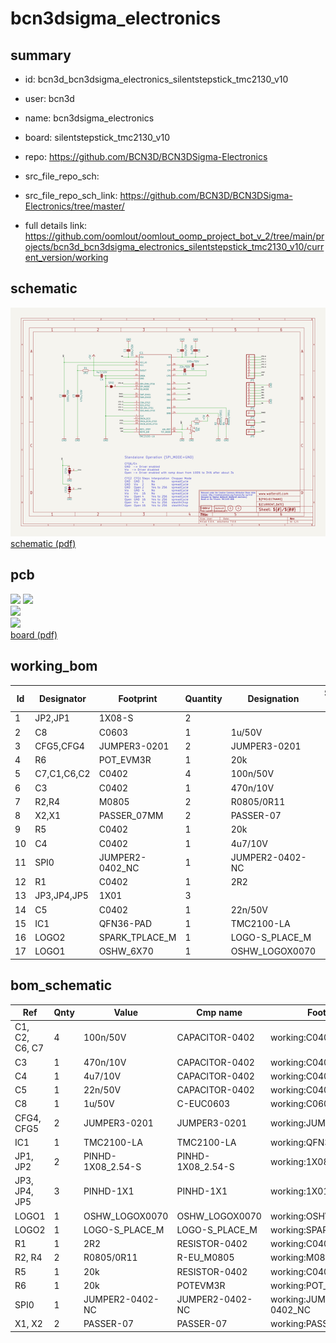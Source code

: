 # bcn3dsigma_electronics
 
## summary 
* id: bcn3d_bcn3dsigma_electronics_silentstepstick_tmc2130_v10
* user: bcn3d
* name: bcn3dsigma_electronics
* board: silentstepstick_tmc2130_v10
* repo: https://github.com/BCN3D/BCN3DSigma-Electronics



* src_file_repo_sch: 
* src_file_repo_sch_link: https://github.com/BCN3D/BCN3DSigma-Electronics/tree/master/
* full details link: https://github.com/oomlout/oomlout_oomp_project_bot_v_2/tree/main/projects/bcn3d_bcn3dsigma_electronics_silentstepstick_tmc2130_v10/current_version/working  

## schematic  
![](working_schematic_600.png)  
[schematic (pdf)](working_schematic.pdf)  

## pcb  
![](working_3d_600.png) 
![](working_3d_front_600.png)  
![](working_3d_back_600.png)  
![](working_600.png)  
[board (pdf)](working.pdf)  

## working_bom
| Id | Designator | Footprint | Quantity | Designation | Supplier and ref |  | None | 
| --- | --- | --- | --- | --- | --- | --- | --- | 
| 1 | JP2,JP1 | 1X08-S | 2 |  |  |  | [''] | 
| 2 | C8 | C0603 | 1 | 1u/50V |  |  | [''] | 
| 3 | CFG5,CFG4 | JUMPER3-0201 | 2 | JUMPER3-0201 |  |  | [''] | 
| 4 | R6 | POT_EVM3R | 1 | 20k |  |  | [''] | 
| 5 | C7,C1,C6,C2 | C0402 | 4 | 100n/50V |  |  | [''] | 
| 6 | C3 | C0402 | 1 | 470n/10V |  |  | [''] | 
| 7 | R2,R4 | M0805 | 2 | R0805/0R11 |  |  | [''] | 
| 8 | X2,X1 | PASSER_07MM | 2 | PASSER-07 |  |  | [''] | 
| 9 | R5 | C0402 | 1 | 20k |  |  | [''] | 
| 10 | C4 | C0402 | 1 | 4u7/10V |  |  | [''] | 
| 11 | SPI0 | JUMPER2-0402_NC | 1 | JUMPER2-0402-NC |  |  | [''] | 
| 12 | R1 | C0402 | 1 | 2R2 |  |  | [''] | 
| 13 | JP3,JP4,JP5 | 1X01 | 3 |  |  |  | [''] | 
| 14 | C5 | C0402 | 1 | 22n/50V |  |  | [''] | 
| 15 | IC1 | QFN36-PAD | 1 | TMC2100-LA |  |  | [''] | 
| 16 | LOGO2 | SPARK_TPLACE_M | 1 | LOGO-S_PLACE_M |  |  | [''] | 
| 17 | LOGO1 | OSHW_6X70 | 1 | OSHW_LOGOX0070 |  |  | [''] | 


## bom_schematic
| Ref | Qnty | Value | Cmp name | Footprint | Description | Vendor | DNP | 
| --- | --- | --- | --- | --- | --- | --- | --- | 
| C1, C2, C6, C7 | 4 | 100n/50V | CAPACITOR-0402 | working:C0402 |  |  |  | 
| C3 | 1 | 470n/10V | CAPACITOR-0402 | working:C0402 |  |  |  | 
| C4 | 1 | 4u7/10V | CAPACITOR-0402 | working:C0402 |  |  |  | 
| C5 | 1 | 22n/50V | CAPACITOR-0402 | working:C0402 |  |  |  | 
| C8 | 1 | 1u/50V | C-EUC0603 | working:C0603 |  |  |  | 
| CFG4, CFG5 | 2 | JUMPER3-0201 | JUMPER3-0201 | working:JUMPER3-0201 |  |  |  | 
| IC1 | 1 | TMC2100-LA | TMC2100-LA | working:QFN36-PAD |  |  |  | 
| JP1, JP2 | 2 | PINHD-1X08_2.54-S | PINHD-1X08_2.54-S | working:1X08-S |  |  |  | 
| JP3, JP4, JP5 | 3 | PINHD-1X1 | PINHD-1X1 | working:1X01 |  |  |  | 
| LOGO1 | 1 | OSHW_LOGOX0070 | OSHW_LOGOX0070 | working:OSHW_6X70 |  |  |  | 
| LOGO2 | 1 | LOGO-S_PLACE_M | LOGO-S_PLACE_M | working:SPARK_TPLACE_M |  |  |  | 
| R1 | 1 | 2R2 | RESISTOR-0402 | working:C0402 |  |  |  | 
| R2, R4 | 2 | R0805/0R11 | R-EU_M0805 | working:M0805 |  |  |  | 
| R5 | 1 | 20k | RESISTOR-0402 | working:C0402 |  |  |  | 
| R6 | 1 | 20k | POTEVM3R | working:POT_EVM3R |  |  |  | 
| SPI0 | 1 | JUMPER2-0402-NC | JUMPER2-0402-NC | working:JUMPER2-0402_NC |  |  |  | 
| X1, X2 | 2 | PASSER-07 | PASSER-07 | working:PASSER_07MM |  |  |  | 



